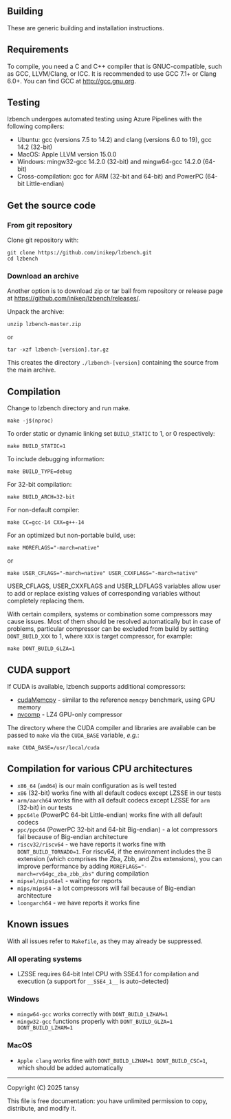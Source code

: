 Building
------------
These are generic building and installation instructions.


Requirements
------------
To compile, you need a C and C++ compiler that is GNUC-compatible, such as GCC, LLVM/Clang, or ICC.
It is recommended to use GCC 7.1+ or Clang 6.0+. You can find GCC at http://gcc.gnu.org.


Testing
------------
lzbench undergoes automated testing using Azure Pipelines with the following compilers:
- Ubuntu: gcc (versions 7.5 to 14.2) and clang (versions 6.0 to 19), gcc 14.2 (32-bit)
- MacOS: Apple LLVM version 15.0.0
- Windows: mingw32-gcc 14.2.0 (32-bit) and mingw64-gcc 14.2.0 (64-bit)
- Cross-compilation: gcc for ARM (32-bit and 64-bit) and PowerPC (64-bit Little-endian)


Get the source code
-------------------
### From git repository
Clone git repository with:
```
git clone https://github.com/inikep/lzbench.git
cd lzbench
```

### Download an archive
Another option is to download zip or tar ball from repository or release page at https://github.com/inikep/lzbench/releases/.

Unpack the archive:

	unzip lzbench-master.zip
or

	tar -xzf lzbench-[version].tar.gz

This creates the directory `./lzbench-[version]` containing the source
from the main archive.


Compilation
-----------
Change to lzbench directory and run make.

	make -j$(nproc)


To order static or dynamic linking set `BUILD_STATIC` to 1, or 0 respectively:

	make BUILD_STATIC=1

To include debugging information:

	make BUILD_TYPE=debug

For 32-bit compilation:

	make BUILD_ARCH=32-bit

For non-default compiler:

	make CC=gcc-14 CXX=g++-14

For an optimized but non-portable build, use:

	make MOREFLAGS="-march=native"
or

	make USER_CFLAGS="-march=native" USER_CXXFLAGS="-march=native"


USER_CFLAGS, USER_CXXFLAGS and USER_LDFLAGS variables allow user to add
or replace existing values of corresponding variables without completely
replacing them.


With certain compilers, systems or combination some compressors may
cause issues. Most of them should be resolved automatically but in case
of problems, particular compressor can be excluded from build by setting
`DONT_BUILD_XXX` to 1, where `XXX` is target compressor, for example:

	make DONT_BUILD_GLZA=1


CUDA support
-------------------------

If CUDA is available, lzbench supports additional compressors:
- [cudaMemcpy](https://docs.nvidia.com/cuda/cuda-runtime-api/group__CUDART__MEMORY.html#group__CUDART__MEMORY_1gc263dbe6574220cc776b45438fc351e8) - similar to the reference `memcpy` benchmark, using GPU memory
- [nvcomp](https://github.com/NVIDIA/nvcomp) - LZ4 GPU-only compressor

The directory where the CUDA compiler and libraries are available can be passed to `make` via the `CUDA_BASE` variable, *e.g.*:

	make CUDA_BASE=/usr/local/cuda


Compilation for various CPU architectures
-----------------------------------------
- `x86_64` (`amd64`) is our main configuration as is well tested
- `x86` (32-bit) works fine with all default codecs except LZSSE in our tests
- `arm/aarch64` works fine with all default codecs except LZSSE for `arm` (32-bit) in our tests
- `ppc64le` (PowerPC 64-bit Little-endian) works fine with all default codecs
- `ppc/ppc64` (PowerPC 32-bit and 64-bit Big-endian) - a lot compressors fail because of Big-endian architecture
- `riscv32/riscv64` - we have reports it works fine with `DONT_BUILD_TORNADO=1`. For riscv64, if the environment includes the B extension (which comprises the Zba, Zbb, and Zbs extensions), you can improve performance by adding `MOREFLAGS="-march=rv64gc_zba_zbb_zbs"` during compilation
- `mipsel/mips64el` - waiting for reports
- `mips/mips64` - a lot compressors will fail because of Big-endian architecture
- `loongarch64` - we have reports it works fine


Known issues
------------
With all issues refer to `Makefile`, as they may already be suppressed.

### All operating systems
- LZSSE requires 64-bit Intel CPU with SSE4.1 for compilation and execution (a support for `__SSE4_1__` is auto-detected)

### Windows
- `mingw64-gcc` works correctly with `DONT_BUILD_LZHAM=1`
- `mingw32-gcc` functions properly with `DONT_BUILD_GLZA=1 DONT_BUILD_LZHAM=1`

### MacOS
- `Apple clang` works fine with `DONT_BUILD_LZHAM=1 DONT_BUILD_CSC=1`, which should be added automatically


------------------------
Copyright (C) 2025 tansy

This file is free documentation: you have unlimited permission to copy,
distribute, and modify it.
